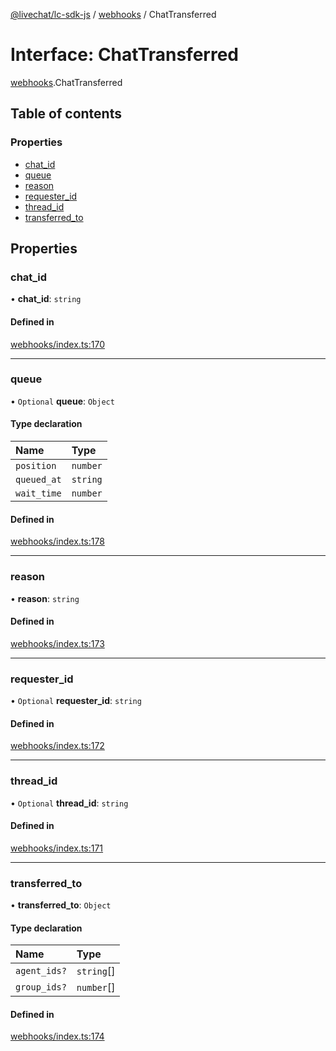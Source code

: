 [@livechat/lc-sdk-js](../README.md) / [webhooks](../modules/webhooks.md) / ChatTransferred

# Interface: ChatTransferred

[webhooks](../modules/webhooks.md).ChatTransferred

## Table of contents

### Properties

- [chat\_id](webhooks.ChatTransferred.md#chat_id)
- [queue](webhooks.ChatTransferred.md#queue)
- [reason](webhooks.ChatTransferred.md#reason)
- [requester\_id](webhooks.ChatTransferred.md#requester_id)
- [thread\_id](webhooks.ChatTransferred.md#thread_id)
- [transferred\_to](webhooks.ChatTransferred.md#transferred_to)

## Properties

### chat\_id

• **chat\_id**: `string`

#### Defined in

[webhooks/index.ts:170](https://github.com/livechat/lc-sdk-js/blob/125a327/src/webhooks/index.ts#L170)

___

### queue

• `Optional` **queue**: `Object`

#### Type declaration

| Name | Type |
| :------ | :------ |
| `position` | `number` |
| `queued_at` | `string` |
| `wait_time` | `number` |

#### Defined in

[webhooks/index.ts:178](https://github.com/livechat/lc-sdk-js/blob/125a327/src/webhooks/index.ts#L178)

___

### reason

• **reason**: `string`

#### Defined in

[webhooks/index.ts:173](https://github.com/livechat/lc-sdk-js/blob/125a327/src/webhooks/index.ts#L173)

___

### requester\_id

• `Optional` **requester\_id**: `string`

#### Defined in

[webhooks/index.ts:172](https://github.com/livechat/lc-sdk-js/blob/125a327/src/webhooks/index.ts#L172)

___

### thread\_id

• `Optional` **thread\_id**: `string`

#### Defined in

[webhooks/index.ts:171](https://github.com/livechat/lc-sdk-js/blob/125a327/src/webhooks/index.ts#L171)

___

### transferred\_to

• **transferred\_to**: `Object`

#### Type declaration

| Name | Type |
| :------ | :------ |
| `agent_ids?` | `string`[] |
| `group_ids?` | `number`[] |

#### Defined in

[webhooks/index.ts:174](https://github.com/livechat/lc-sdk-js/blob/125a327/src/webhooks/index.ts#L174)
